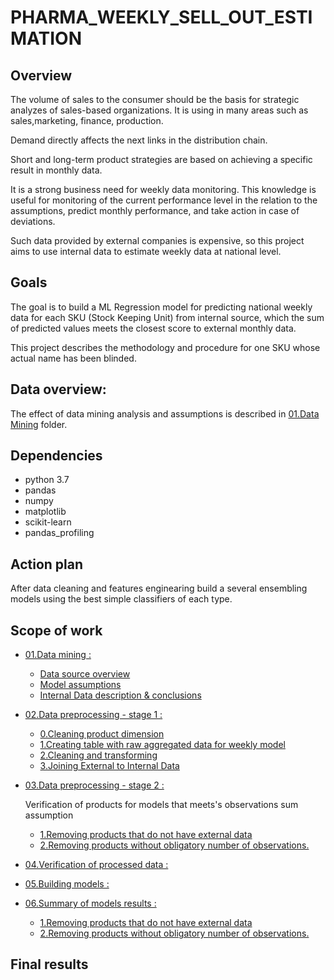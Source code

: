 # PHARMA_WEEKLY_SELL_OUT_ESTIMATION


## Overview
The volume of sales to the consumer should be the basis for strategic analyzes of sales-based organizations.
It is using in many areas such as sales,marketing, finance, production.


Demand  directly affects the next links in the distribution chain.


Short and long-term product strategies are based on achieving a specific result in monthly data.

It is a strong business need for weekly data monitoring.
This knowledge is useful for monitoring of the current performance level in the relation to the assumptions, predict monthly performance, and take action in case of deviations.

Such data provided by external companies is expensive, so this project aims to use internal data to estimate weekly data at national level.

## Goals

The goal is to build a ML Regression model for predicting national weekly data for each SKU (Stock Keeping Unit) from internal source, which the sum of predicted values meets the closest score to external monthly data.

This project describes the methodology and procedure for one SKU whose actual name has been blinded.

## Data overview:
The effect of data mining analysis and assumptions is described in [01.Data Mining](https://github.com/MateoMat/PHARMA_WEEKLY_SELL_OUT_ESTIMATION/tree/master/01.Data%20Mining) folder.

## Dependencies
* python 3.7
* pandas
* numpy
* matplotlib
* scikit-learn
* pandas_profiling

## Action plan
After data cleaning and features enginearing build a several ensembling models using the best simple classifiers of each type.
## Scope of work
* [01.Data mining :](https://github.com/MateoMat/PHARMA_WEEKLY_SELL_OUT_ESTIMATION/tree/master/01.Data%20Mining)
    * [Data source overview](https://github.com/MateoMat/PHARMA_WEEKLY_SELL_OUT_ESTIMATION/tree/master/01.Data%20Mining#data-source-overview)
    * [Model assumptions](https://github.com/MateoMat/PHARMA_WEEKLY_SELL_OUT_ESTIMATION/tree/master/01.Data%20Mining#model-assumptions)
    * [Internal Data description & conclusions](https://github.com/MateoMat/PHARMA_WEEKLY_SELL_OUT_ESTIMATION/tree/master/01.Data%20Mining#internal-data-description--conclusions)
* [02.Data preprocessing - stage 1 :](https://github.com/MateoMat/PHARMA_WEEKLY_SELL_OUT_ESTIMATION/tree/master/02.Data%20preprocessing%20-%20stage%201)
    * [0.Cleaning product dimension](https://github.com/MateoMat/PHARMA_WEEKLY_SELL_OUT_ESTIMATION/tree/master/02.Data%20preprocessing%20-%20stage%201#0cleaning-product-dimension)
    * [1.Creating table with raw aggregated data for weekly model](https://github.com/MateoMat/PHARMA_WEEKLY_SELL_OUT_ESTIMATION/tree/master/02.Data%20preprocessing%20-%20stage%201#1-creating-table-with-raw-aggregated-data-for-weekly-model)
    * [2.Cleaning and transforming](https://github.com/MateoMat/PHARMA_WEEKLY_SELL_OUT_ESTIMATION/tree/master/02.Data%20preprocessing%20-%20stage%201#2-cleaning-and-transforming)
    * [3.Joining External to Internal Data](https://github.com/MateoMat/PHARMA_WEEKLY_SELL_OUT_ESTIMATION/tree/master/02.Data%20preprocessing%20-%20stage%201#3-joining-external-to-internal-data)
* [03.Data preprocessing - stage 2 :](https://github.com/MateoMat/PHARMA_WEEKLY_SELL_OUT_ESTIMATION/tree/master/03.Data%20preprocessing%20-%20stage%202)
    
   Verification of products for models that meets's observations sum assumption
    * [1.Removing products that do not have external data](https://github.com/MateoMat/PHARMA_WEEKLY_SELL_OUT_ESTIMATION/tree/master/03.Data%20preprocessing%20-%20stage%202#1removing-products-that-do-not-have-external-data)
    * [2.Removing products without obligatory number of observations.](https://github.com/MateoMat/PHARMA_WEEKLY_SELL_OUT_ESTIMATION/tree/master/03.Data%20preprocessing%20-%20stage%202#2removing-products-without-obligatory-number-of-observations)
     
* [04.Verification of processed data :](https://github.com/MateoMat/PHARMA_WEEKLY_SELL_OUT_ESTIMATION/tree/master/04.Verification%20of%20processed%20data) 

* [05.Building models :](https://github.com/MateoMat/PHARMA_WEEKLY_SELL_OUT_ESTIMATION/tree/master/05.Building%20models)

* [06.Summary of models results :](https://github.com/MateoMat/PHARMA_WEEKLY_SELL_OUT_ESTIMATION/tree/master/06.Summary%20of%20model%20results)
    * [1.Removing products that do not have external data](https://github.com/MateoMat/PHARMA_WEEKLY_SELL_OUT_ESTIMATION/tree/master/03.Data%20preprocessing%20-%20stage%202#1removing-products-that-do-not-have-external-data)
    * [2.Removing products without obligatory number of observations.](https://github.com/MateoMat/PHARMA_WEEKLY_SELL_OUT_ESTIMATION/tree/master/03.Data%20preprocessing%20-%20stage%202#2removing-products-without-obligatory-number-of-observations)
     
## Final results

